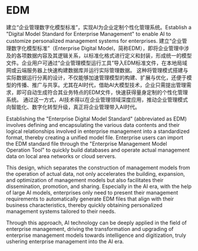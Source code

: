 # EDM
建立“企业管理数字化模型标准”，实现AI为企业定制个性化管理系统。Establish a "Digital Model Standard for Enterprise Management" to enable AI to customize personalized management systems for enterprises.
  建立“企业管理数字化模型标准”（Enterprise Digital Model，简称EDM），即将企业管理中涉及的各项数据内容及其逻辑关系，以标准化格式进行定义和封装，形成统一的模型文件。企业用户可通过“企业管理模型运行工具”导入EDM标准文件，在本地局域网或云端服务器上快速构建数据库并运行实际管理数据。
  这种将管理模式搭建与实际数据运行分离的设计，不仅能够加速管理模型的构建、扩展与优化，还便于模型的传播、推广与共享。尤其在AI时代，借助AI大模型技术，企业只需提出管理需求，即可自动生成符合其业务特点的EDM文件，快速获得量身定制的个性化管理系统。
  通过这一方式，AI技术得以在企业管理领域深度应用，推动企业管理模式向智能化、数字化转型升级，真正将企业管理带入AI时代。

Establishing the "Enterprise Digital Model Standard" (abbreviated as EDM) involves defining and encapsulating the various data contents and their logical relationships involved in enterprise management into a standardized format, thereby creating a unified model file. Enterprise users can import the EDM standard file through the "Enterprise Management Model Operation Tool" to quickly build databases and operate actual management data on local area networks or cloud servers.

This design, which separates the construction of management models from the operation of actual data, not only accelerates the building, expansion, and optimization of management models but also facilitates their dissemination, promotion, and sharing. Especially in the AI era, with the help of large AI models, enterprises only need to present their management requirements to automatically generate EDM files that align with their business characteristics, thereby quickly obtaining personalized management systems tailored to their needs.

Through this approach, AI technology can be deeply applied in the field of enterprise management, driving the transformation and upgrading of enterprise management models towards intelligence and digitization, truly ushering enterprise management into the AI era.


